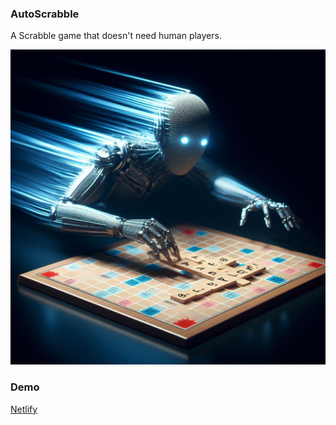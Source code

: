 ### AutoScrabble

A Scrabble game that doesn't need human players.

![Un algoritmo personificado jugando al scrabble en un tablero oscuro](./src/assets/splash.jpg)

### Demo

[Netlify](https://auto-scrabble.netlify.app)

